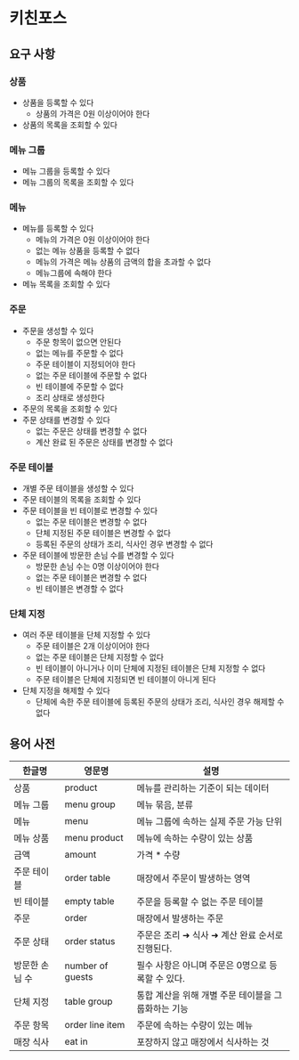 # 키친포스

## 요구 사항

### 상품
- 상품을 등록할 수 있다
  - 상품의 가격은 0원 이상이어야 한다
- 상품의 목록을 조회할 수 있다

### 메뉴 그룹
- 메뉴 그룹을 등록할 수 있다
- 메뉴 그룹의 목록을 조회할 수 있다

### 메뉴
- 메뉴를 등록할 수 있다
  - 메뉴의 가격은 0원 이상이어야 한다
  - 없는 메뉴 상품을 등록할 수 없다
  - 메뉴의 가격은 메뉴 상품의 금액의 합을 초과할 수 없다
  - 메뉴그룹에 속해야 한다
- 메뉴 목록을 조회할 수 있다

### 주문
- 주문을 생성할 수 있다
  - 주문 항목이 없으면 안된다
  - 없는 메뉴를 주문할 수 없다
  - 주문 테이블이 지정되어야 한다
  - 없는 주문 테이블에 주문할 수 없다
  - 빈 테이블에 주문할 수 없다
  - 조리 상태로 생성한다
- 주문의 목록을 조회할 수 있다
- 주문 상태를 변경할 수 있다
  - 없는 주문은 상태를 변경할 수 없다
  - 계산 완료 된 주문은 상태를 변경할 수 없다

### 주문 테이블
- 개별 주문 테이블을 생성할 수 있다
- 주문 테이블의 목록을 조회할 수 있다
- 주문 테이블을 빈 테이블로 변경할 수 있다
  - 없는 주문 테이블은 변경할 수 없다
  - 단체 지정된 주문 테이블은 변경할 수 없다
  - 등록된 주문의 상태가 조리, 식사인 경우 변경할 수 없다
- 주문 테이블에 방문한 손님 수를 변경할 수 있다
  - 방문한 손님 수는 0명 이상이어야 한다
  - 없는 주문 테이블은 변경할 수 없다
  - 빈 테이블은 변경할 수 없다

### 단체 지정
- 여러 주문 테이블을 단체 지정할 수 있다
  - 주문 테이블은 2개 이상이어야 한다
  - 없는 주문 테이블은 단체 지정할 수 없다
  - 빈 테이블이 아니거나 이미 단체에 지정된 테이블은 단체 지정할 수 없다
  - 주문 테이블은 단체에 지정되면 빈 테이블이 아니게 된다
- 단체 지정을 해제할 수 있다
  - 단체에 속한 주문 테이블에 등록된 주문의 상태가 조리, 식사인 경우 해제할 수 없다

## 용어 사전

| 한글명 | 영문명 | 설명 |
| --- | --- | --- |
| 상품 | product | 메뉴를 관리하는 기준이 되는 데이터 |
| 메뉴 그룹 | menu group | 메뉴 묶음, 분류 |
| 메뉴 | menu | 메뉴 그룹에 속하는 실제 주문 가능 단위 |
| 메뉴 상품 | menu product | 메뉴에 속하는 수량이 있는 상품 |
| 금액 | amount | 가격 * 수량 |
| 주문 테이블 | order table | 매장에서 주문이 발생하는 영역 |
| 빈 테이블 | empty table | 주문을 등록할 수 없는 주문 테이블 |
| 주문 | order | 매장에서 발생하는 주문 |
| 주문 상태 | order status | 주문은 조리 ➜ 식사 ➜ 계산 완료 순서로 진행된다. |
| 방문한 손님 수 | number of guests | 필수 사항은 아니며 주문은 0명으로 등록할 수 있다. |
| 단체 지정 | table group | 통합 계산을 위해 개별 주문 테이블을 그룹화하는 기능 |
| 주문 항목 | order line item | 주문에 속하는 수량이 있는 메뉴 |
| 매장 식사 | eat in | 포장하지 않고 매장에서 식사하는 것 |
